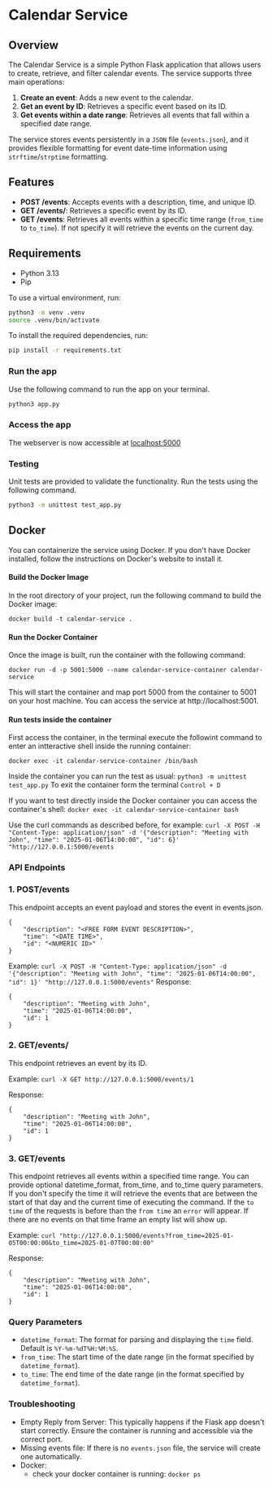 # Calendar Service

## Overview
The Calendar Service is a simple Python Flask application that allows users to create, retrieve, and filter calendar events. The service supports three main operations:

1. **Create an event**: Adds a new event to the calendar.
2. **Get an event by ID**: Retrieves a specific event based on its ID.
3. **Get events within a date range**: Retrieves all events that fall within a specified date range.

The service stores events persistently in a `JSON` file (`events.json`), and it provides flexible formatting for event date-time information using `strftime`/`strptime` formatting.

## Features

- **POST /events**: Accepts events with a description, time, and unique ID.
- **GET /events/<ID>**: Retrieves a specific event by its ID.
- **GET /events**: Retrieves all events within a specific time range (`from_time` to `to_time`). If not specify it will retrieve the events on the current day.

## Requirements

- Python 3.13
- Pip

To use a virtual environment, run:
```bash
python3 -m venv .venv
source .venv/bin/activate
```

To install the required dependencies, run:

```bash
pip install -r requirements.txt
```

### Run the app
Use the following command to run the app on your terminal. 
```bash
python3 app.py 
```

### Access the app
The webserver is now accessible at [localhost:5000](http://127.0.0.1:5000)

### Testing
Unit tests are provided to validate the functionality. 
Run the tests using the following command.
```bash
python3 -m unittest test_app.py
```

## Docker

You can containerize the service using Docker. If you don't have Docker installed, follow the instructions on Docker's website to install it.

#### Build the Docker Image
In the root directory of your project, run the following command to build the Docker image:

```
docker build -t calendar-service .
```
#### Run the Docker Container
Once the image is built, run the container with the following command:
```
docker run -d -p 5001:5000 --name calendar-service-container calendar-service
```
This will start the container and map port 5000 from the container to 5001 on your host machine. You can access the service at http://localhost:5001.

#### Run tests inside the container

First access the container, in the terminal execute the followint command to enter an intteractive shell inside the running container:
```
docker exec -it calendar-service-container /bin/bash
```
Inside the container you can run the test as usual:
`python3 -m unittest test_app.py`
To exit the container form the terminal `Control + D`


If you want to test directly inside the Docker container you can access the container's shell:
`docker exec -it calendar-service-container bash`

Use the curl commands as described before, for example:
`curl -X POST -H "Content-Type: application/json" -d '{"description": "Meeting with John", "time": "2025-01-06T14:00:00", "id": 6}' "http://127.0.0.1:5000/events`



### API Endpoints

### 1. POST/events
This endpoint accepts an event payload and stores the event in events.json.
```
{
    "description": "<FREE FORM EVENT DESCRIPTION>",
    "time": "<DATE TIME>",
    "id": "<NUMERIC ID>"
}
```
Example: 
`curl -X POST -H "Content-Type: application/json" -d '{"description": "Meeting with John", "time": "2025-01-06T14:00:00", "id": 1}' "http://127.0.0.1:5000/events"`
Response: 
```
{
    "description": "Meeting with John",
    "time": "2025-01-06T14:00:00",
    "id": 1
}
```

### 2. GET/events/<ID>
This endpoint retrieves an event by its ID. 

Example: `curl -X GET http://127.0.0.1:5000/events/1`

Response: 
```
{
    "description": "Meeting with John",
    "time": "2025-01-06T14:00:00",
    "id": 1
}
```

### 3. GET/events
This endpoint retrieves all events within a specified time range. You can provide optional datetime_format, from_time, and to_time query parameters.
If you don't specify the time it will retrieve the events that are between the start of that day and the current time of executing the command. 
If the `to time` of the requests is before than the `from time` an `error` will appear.
If there are no events on that time frame an empty list will show up.


Example: `curl "http://127.0.0.1:5000/events?from_time=2025-01-05T00:00:00&to_time=2025-01-07T00:00:00"`

Response: 
```
{
    "description": "Meeting with John",
    "time": "2025-01-06T14:00:00",
    "id": 1
}
```

### Query Parameters
- `datetime_format`: The format for parsing and displaying the `time` field. Default is `%Y-%m-%dT%H:%M:%S`.
- `from_time`: The start time of the date range (in the format specified by `datetime_format`).
- `to_time`: The end time of the date range (in the format specified by `datetime_format`).

### Troubleshooting
- Empty Reply from Server: This typically happens if the Flask app doesn't start correctly. Ensure the container is running and accessible via the correct port.
- Missing events file: If there is no `events.json` file, the service will create one automatically.
- Docker: 
  - check your docker container is running: `docker ps`
